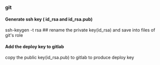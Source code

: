 ### git

#### Generate ssh key ( id_rsa and id_rsa.pub)

ssh-keygen -t rsa   ## rename the private key(id_rsa) and save into files of git's role

####  Add the deploy key to gitlab

copy the public key(id_rsa.pub)  to gitlab to produce deploy key

